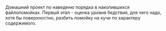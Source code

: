 Домашний проект по наведеню порядка в накопившихся файлопомойках.
Первый этап - оценка уровня бедствия, для чего надо, хотя бы поверхностно, разбить помойку на кучи по характеру содержимого. 